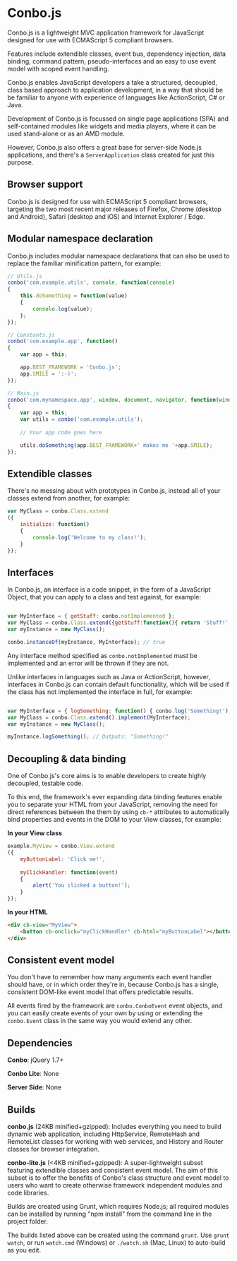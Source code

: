Conbo.js
========

Conbo.js is a lightweight MVC application framework for JavaScript designed for use with ECMAScript 5 compliant browsers.

Features include extendible classes, event bus, dependency injection, data binding, command pattern, pseudo-interfaces and an easy to use event model with scoped event handling.

Conbo.js enables JavaScript developers a take a structured, decoupled, class based approach to application development, in a way that should be be familiar to anyone with experience of languages like ActionScript, C# or Java.

Development of Conbo.js is focussed on single page applications (SPA) and self-contained modules like widgets and media players, where it can be used stand-alone or as an AMD module.

However, Conbo.js also offers a great base for server-side Node.js applications, and there's a `ServerApplication` class created for just this purpose.

Browser support
---------------

Conbo.js is designed for use with ECMAScript 5 compliant browsers, targeting the two most recent major releases of Firefox, Chrome (desktop and Android), Safari (desktop and iOS) and Internet Explorer / Edge.

Modular namespace declaration
-----------------------------

Conbo.js includes modular namespace declarations that can also be used to replace the familiar minification pattern, for example:

```javascript
// Utils.js
conbo('com.example.utils', console, function(console)
{
	this.doSomething = function(value)
	{
		console.log(value);
	};
});

// Constants.js
conbo('com.example.app', function()
{
	var app = this;

	app.BEST_FRAMEWORK = 'Conbo.js';
	app.SMILE = ':-)';
});

// Main.js
conbo('com.mynamespace.app', window, document, navigator, function(window, document, navigator, undefined)
{
	var app = this;
	var utils = conbo('com.example.utils');
	
	// Your app code goes here

	utils.doSomething(app.BEST_FRAMEWORK+' makes me '+app.SMILE);
});
```

Extendible classes
------------------

There's no messing about with prototypes in Conbo.js, instead all of your classes extend from another, for example:

```javascript
var MyClass = conbo.Class.extend
({
	initialize: function()
	{
		console.log('Welcome to my class!');
	}
});
```

Interfaces
----------

In Conbo.js, an interface is a code snippet, in the form of a JavaScript Object, that you can apply to a class and test against, for example:

```javascript

var MyInterface = { getStuff: conbo.notImplemented };
var MyClass = conbo.Class.extend({getStuff:function(){ return 'Stuff!'; }}).implement(MyInterface);
var myInstance = new MyClass();

conbo.instanceOf(myInstance, MyInterface); // true
```

Any interface method specified as `conbo.notImplemented` *must* be implemented and an error will be thrown if they are not.

Unlike interfaces in languages such as Java or ActionScript, however, interfaces in Conbo.js can contain default functionality, which will be used if the class has not implemented the interface in full, for example:

```javascript

var MyInterface = { logSomething: function() { conbo.log('Something!'); } };
var MyClass = conbo.Class.extend().implement(MyInterface);
var myInstance = new MyClass();

myInstance.logSomething(); // Outputs: "Something!"
```

Decoupling & data binding
-------------------------

One of Conbo.js's core aims is to enable developers to create highly decoupled, testable code.

To this end, the framework's ever expanding data binding features enable you to separate your HTML from your JavaScript, removing the need for direct references between the them by using `cb-*` attributes to automatically bind properties and events in the DOM to your View classes, for example:

**In your View class**

```javascript
example.MyView = conbo.View.extend
({
	myButtonLabel: 'Click me!',
	
	myClickHandler: function(event)
	{
		alert('You clicked a button!');
	}
});
```

**In your HTML**

```html
<div cb-view="MyView">
	<button cb-onclick="myClickHandler" cb-html="myButtonLabel"></button>
</div>
```

Consistent event model
----------------------

You don't have to remember how many arguments each event handler should have, or in which order they're in, because Conbo.js has a single, consistent DOM-like event model that offers predictable results.

All events fired by the framework are `conbo.ConboEvent` event objects, and you can easily create events of your own by using or extending the `conbo.Event` class in the same way you would extend any other.

Dependencies
------------

**Conbo**: jQuery 1.7+

**Conbo Lite**: None

**Server Side**: None

Builds
------

**conbo.js** (24KB minified+gzipped): Includes everything you need to build dynamic web application, including HttpService, RemoteHash and RemoteList classes for working with web services, and History and Router classes for browser integration.

**conbo-lite.js** (<4KB minified+gzipped): A super-lightweight subset featuring extendible classes and consistent event model. The aim of this subset is to offer the benefits of Conbo's class structure and event model to users who want to create otherwise framework independent modules and code libraries.

Builds are created using Grunt, which requires Node.js; all required modules can be installed by running "npm install" from the command line in the project folder.

The builds listed above can be created using the command `grunt`. Use `grunt watch`, or run `watch.cmd` (Windows) or `./watch.sh` (Mac, Linux) to auto-build as you edit.
